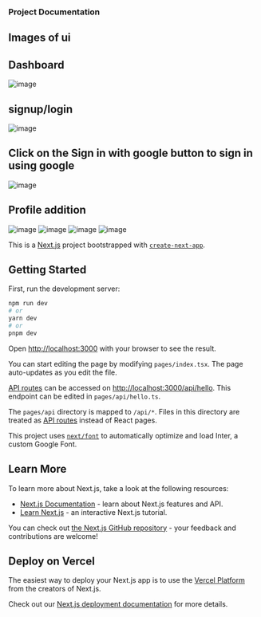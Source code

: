 


### Project Documentation

## Images of ui
## Dashboard
![image](https://github.com/Sah314/openinapp/assets/82277915/f2f1888d-ec5b-4487-9aef-efe2b4f382b6)
## signup/login
![image](https://github.com/Sah314/openinapp/assets/82277915/897a593a-8bac-45b8-af3f-23f3af3c2d71)
## Click on the Sign in with google button to sign in using google
![image](https://github.com/Sah314/openinapp/assets/82277915/2fa18987-8f21-4415-9c96-2261ed18dd4b)
## Profile addition
![image](https://github.com/Sah314/openinapp/assets/82277915/a5f0d595-89f1-4183-a351-a78cb5087f34)
![image](https://github.com/Sah314/openinapp/assets/82277915/a6200a1f-f671-4e9c-a183-2df0cf40a14c)
![image](https://github.com/Sah314/openinapp/assets/82277915/d23a009e-073a-4348-9299-5eebe94caae7)
![image](https://github.com/Sah314/openinapp/assets/82277915/483ed634-a498-41b4-be14-b931ddeaecde)




This is a [Next.js](https://nextjs.org/) project bootstrapped with [`create-next-app`](https://github.com/vercel/next.js/tree/canary/packages/create-next-app).

## Getting Started

First, run the development server:

```bash
npm run dev
# or
yarn dev
# or
pnpm dev
```

Open [http://localhost:3000](http://localhost:3000) with your browser to see the result.

You can start editing the page by modifying `pages/index.tsx`. The page auto-updates as you edit the file.

[API routes](https://nextjs.org/docs/api-routes/introduction) can be accessed on [http://localhost:3000/api/hello](http://localhost:3000/api/hello). This endpoint can be edited in `pages/api/hello.ts`.

The `pages/api` directory is mapped to `/api/*`. Files in this directory are treated as [API routes](https://nextjs.org/docs/api-routes/introduction) instead of React pages.

This project uses [`next/font`](https://nextjs.org/docs/basic-features/font-optimization) to automatically optimize and load Inter, a custom Google Font.

## Learn More

To learn more about Next.js, take a look at the following resources:

- [Next.js Documentation](https://nextjs.org/docs) - learn about Next.js features and API.
- [Learn Next.js](https://nextjs.org/learn) - an interactive Next.js tutorial.

You can check out [the Next.js GitHub repository](https://github.com/vercel/next.js/) - your feedback and contributions are welcome!

## Deploy on Vercel

The easiest way to deploy your Next.js app is to use the [Vercel Platform](https://vercel.com/new?utm_medium=default-template&filter=next.js&utm_source=create-next-app&utm_campaign=create-next-app-readme) from the creators of Next.js.

Check out our [Next.js deployment documentation](https://nextjs.org/docs/deployment) for more details.
